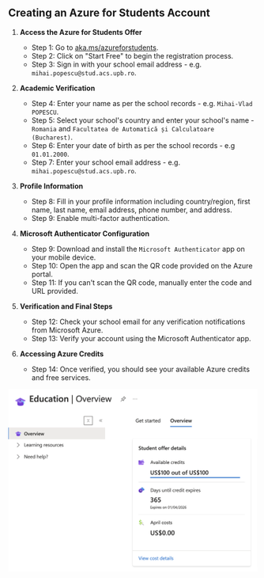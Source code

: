 ## **Creating an Azure for Students Account**

1. **Access the Azure for Students Offer**
   - Step 1: Go to [aka.ms/azureforstudents](https://aka.ms/azureforstudents).
   - Step 2: Click on "Start Free" to begin the registration process.
   - Step 3: Sign in with your school email address - e.g. `mihai.popescu@stud.acs.upb.ro`.

2. **Academic Verification**
   - Step 4: Enter your name as per the school records - e.g. `Mihai-Vlad POPESCU`.
   - Step 5: Select your school's country and enter your school's name - `Romania` and `Facultatea de Automatică și Calculatoare (Bucharest)`.
   - Step 6: Enter your date of birth as per the school records - e.g `01.01.2000`.
   - Step 7: Enter your school email address - e.g. `mihai.popescu@stud.acs.upb.ro`.

3. **Profile Information**
   - Step 8: Fill in your profile information including country/region, first name, last name, email address, phone number, and address.
   - Step 9: Enable multi-factor authentication.

4. **Microsoft Authenticator Configuration**
   - Step 9: Download and install the `Microsoft Authenticator` app on your mobile device.
   - Step 10: Open the app and scan the QR code provided on the Azure portal.
   - Step 11: If you can't scan the QR code, manually enter the code and URL provided.

5. **Verification and Final Steps**
   - Step 12: Check your school email for any verification notifications from Microsoft Azure.
   - Step 13: Verify your account using the Microsoft Authenticator app.

6. **Accessing Azure Credits**
   - Step 14: Once verified, you should see your available Azure credits and free services.

![alt text](azure_credits.png)

